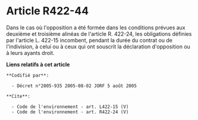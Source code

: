 # Article R422-44

Dans le cas où l'opposition a été formée dans les conditions prévues aux deuxième et troisième alinéas de l'article R.
422-24, les obligations définies par l'article L. 422-15 incombent, pendant la durée du contrat ou de l'indivision, à celui
ou à ceux qui ont souscrit la déclaration d'opposition ou à leurs ayants droit.

**Liens relatifs à cet article**

	**Codifié par**:

	  - Décret n°2005-935 2005-08-02 JORF 5 août 2005

	**Cite**:

	  - Code de l'environnement - art. L422-15 (V)
	  - Code de l'environnement - art. R422-24 (V)
